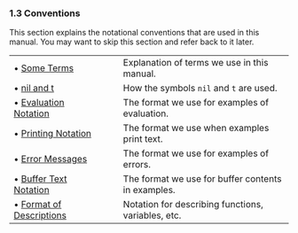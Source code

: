

### 1.3 Conventions

This section explains the notational conventions that are used in this manual. You may want to skip this section and refer back to it later.

|                                                         |    |                                                    |
| :------------------------------------------------------ | -- | :------------------------------------------------- |
| • [Some Terms](Some-Terms.html)                         |    | Explanation of terms we use in this manual.        |
| • [nil and t](nil-and-t.html)                           |    | How the symbols `nil` and `t` are used.            |
| • [Evaluation Notation](Evaluation-Notation.html)       |    | The format we use for examples of evaluation.      |
| • [Printing Notation](Printing-Notation.html)           |    | The format we use when examples print text.        |
| • [Error Messages](Error-Messages.html)                 |    | The format we use for examples of errors.          |
| • [Buffer Text Notation](Buffer-Text-Notation.html)     |    | The format we use for buffer contents in examples. |
| • [Format of Descriptions](Format-of-Descriptions.html) |    | Notation for describing functions, variables, etc. |
